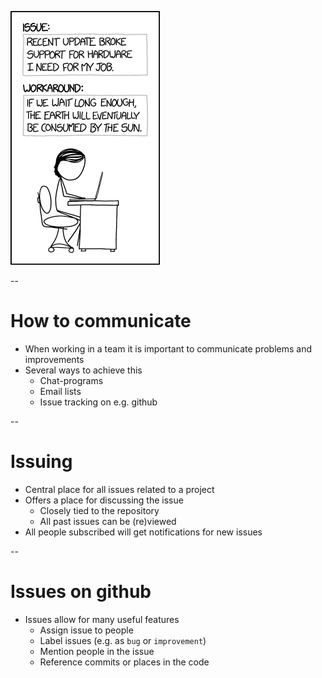 
![issuing](resources/issues.png)

--

# How to communicate

* When working in a team it is important to communicate problems and improvements
* Several ways to achieve this
    * Chat-programs
    * Email lists
    * Issue tracking on e.g. github

--

# Issuing

* Central place for all issues related to a project
* Offers a place for discussing the issue
    * Closely tied to the repository
    * All past issues can be (re)viewed
* All people subscribed will get notifications for new issues

--

# Issues on github

* Issues allow for many useful features
    * Assign issue to people
    * Label issues (e.g. as `bug` or `improvement`)
    * Mention people in the issue
    * Reference commits or places in the code
